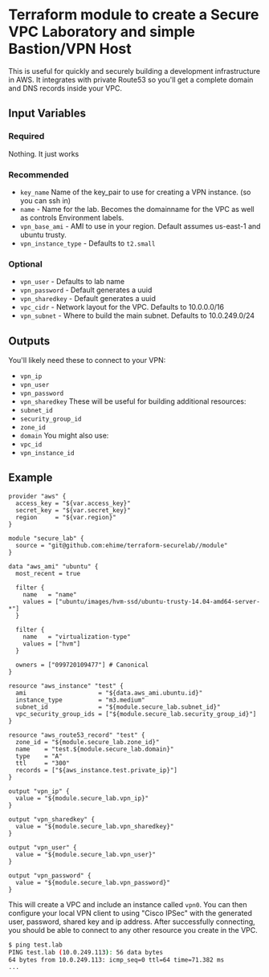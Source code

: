 # Terraform module to create a Secure VPC Laboratory and simple Bastion/VPN Host

This is useful for quickly and securely building a development infrastructure
in AWS. It integrates with private Route53 so you'll get a complete domain and
DNS records inside your VPC.

## Input Variables

### Required

  Nothing. It just works

### Recommended

-   `key_name` Name of the key_pair to use for creating a VPN instance. (so you can ssh in)
-   `name` - Name for the lab. Becomes the domainname for the VPC as well as controls Environment labels.
-   `vpn_base_ami` - AMI to use in your region. Default assumes us-east-1 and ubuntu trusty.
-   `vpn_instance_type` - Defaults to `t2.small`

### Optional

-   `vpn_user` - Defaults to lab name
-   `vpn_password` - Default generates a uuid
-   `vpn_sharedkey` - Default generates a uuid
-   `vpc_cidr` - Network layout for the VPC. Defaults to 10.0.0.0/16
-   `vpn_subnet` - Where to build the main subnet. Defaults to 10.0.249.0/24

## Outputs

You'll likely need these to connect to your VPN:

-   `vpn_ip`
-   `vpn_user`
-   `vpn_password`
-   `vpn_sharedkey`
    These will be useful for building additional resources:
-   `subnet_id`
-   `security_group_id`
-   `zone_id`
-   `domain`
    You might also use:
-   `vpc_id`
-   `vpn_instance_id`

## Example

```hcl
provider "aws" {
  access_key = "${var.access_key}"
  secret_key = "${var.secret_key}"
  region     = "${var.region}"
}

module "secure_lab" {
  source = "git@github.com:ehime/terraform-securelab//module"
}

data "aws_ami" "ubuntu" {
  most_recent = true

  filter {
    name   = "name"
    values = ["ubuntu/images/hvm-ssd/ubuntu-trusty-14.04-amd64-server-*"]
  }

  filter {
    name   = "virtualization-type"
    values = ["hvm"]
  }

  owners = ["099720109477"] # Canonical
}

resource "aws_instance" "test" {
  ami                    = "${data.aws_ami.ubuntu.id}"
  instance_type          = "m3.medium"
  subnet_id              = "${module.secure_lab.subnet_id}"
  vpc_security_group_ids = ["${module.secure_lab.security_group_id}"]
}

resource "aws_route53_record" "test" {
  zone_id = "${module.secure_lab.zone_id}"
  name    = "test.${module.secure_lab.domain}"
  type    = "A"
  ttl     = "300"
  records = ["${aws_instance.test.private_ip}"]
}

output "vpn_ip" {
  value = "${module.secure_lab.vpn_ip}"
}

output "vpn_sharedkey" {
  value = "${module.secure_lab.vpn_sharedkey}"
}

output "vpn_user" {
  value = "${module.secure_lab.vpn_user}"
}

output "vpn_password" {
  value = "${module.secure_lab.vpn_password}"
}
```

This will create a VPC and include an instance called `vpn0`. You can then configure
your local VPN client to using "Cisco IPSec" with the generated user, password,
shared key and ip address.
After successfully connecting, you should be able to connect to any other
resource you create in the VPC.

```bash
$ ping test.lab
PING test.lab (10.0.249.113): 56 data bytes
64 bytes from 10.0.249.113: icmp_seq=0 ttl=64 time=71.382 ms
...
```
